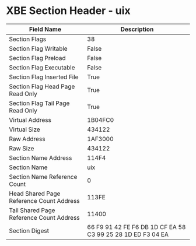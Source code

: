 # XBE Section Header - uix

| Field Name | Description |
|---|---|
| Section Flags | 38 |
| Section Flag Writable | False |
| Section Flag Preload | False |
| Section Flag Executable | False |
| Section Flag Inserted File | True |
| Section Flag Head Page Read Only | True |
| Section Flag Tail Page Read Only | True |
| Virtual Address | 1B04FC0 |
| Virtual Size | 434122 |
| Raw Address | 1AF3000 |
| Raw Size | 434122 |
| Section Name Address | 114F4 |
| Section Name | uix |
| Section Name Reference Count | 0 |
| Head Shared Page Reference Count Address | 113FE |
| Tail Shared Page Reference Count Address | 11400 |
| Section Digest | 66 F9 91 42 FE F6 DB 1D CF EA 58 C3 99 25 28 1D ED F3 04 EA |
